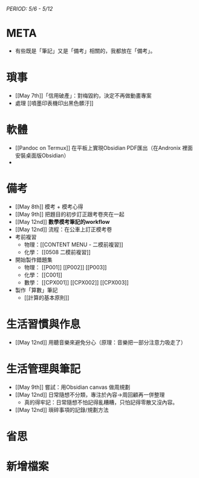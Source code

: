 *PERIOD: 5/6 - 5/12*
# META
- 有些既是「筆記」又是「備考」相關的，我都放在「備考」。
# 瑣事
- [[May 7th]]「信用破產」：對梅毀約，決定不再做動畫專案
- 處理 [[噴墨印表機印出黑色髒汙]] 
# 軟體
- [[Pandoc on Termux]] 在平板上實現Obsidian PDF匯出（在Andronix 裡面安裝桌面版Obsidian）
- 

# 備考
- [[May 8th]] 模考 + 模考心得
- [[May 9th]] 把題目的初步訂正跟考卷夾在一起
- [[May 12nd]] **數學模考筆記的workflow**
- [[May 12nd]] 流程：在公車上訂正模考卷
- 考前複習 
	- 物理：[[CONTENT MENU - 二模前複習]]
	- 化學： [[0508 二模前複習]]
- 開始製作錯題集
	- 物理： [[P001]] [[P002]] [[P003]]
	- 化學： [[C001]]
	- 數學： [[CPX001]] [[CPX002]] [[CPX003]]
- 製作「算數」筆記
	- [[計算的基本原則]]
# 生活習慣與作息
- [[May 12nd]] 用聽音樂來避免分心（原理：音樂把一部分注意力吸走了）
# 生活管理與筆記
- [[May 9th]] 嘗試：用Obsidian canvas 做周規劃
- [[May 12nd]] 日常隨想不分類，專注於內容->周回顧再一併整理
	- 真的得牢記：日常隨想不怕記得亂糟糟，只怕記得零散又沒內容。
- [[May 12nd]] 瑣碎事項的記錄/規劃方法

# 省思

# 新增檔案
